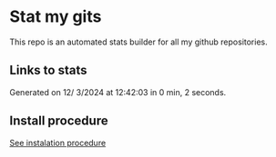 # Stat my gits

This repo is an automated stats builder for all my github repositories.

## Links to stats


Generated on 12/ 3/2024 at 12:42:03 in 0 min, 2 seconds.

## Install procedure

[See instalation procedure](./src/install.md)
